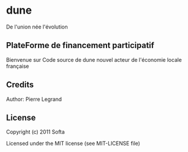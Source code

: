 # dune

De l'union née l'évolution

## PlateForme de financement participatif

Bienvenue sur Code source de dune nouvel acteur de l'économie locale française


## Credits

Author: Pierre Legrand


## License

Copyright (c) 2011 Softa

Licensed under the MIT license (see MIT-LICENSE file)

